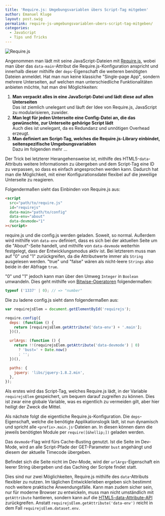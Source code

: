 ```yaml
---
title: 'Require.js: Umgebungsvariablen übers Script-Tag mitgeben'
author: Emanuel Kluge
layout: post.swig
permalink: require-js-umgebungsvariablen-ubers-script-tag-mitgeben/
categories:
  - JavaScript
  - Tips und Tricks
---
```


<noscript data-src="/archive/wp-content/uploads/2012/11/requirejs.jpg" data-alt="Require.js">
<img src="/archive/wp-content/uploads/2012/11/requirejs.jpg" alt="Require.js">
</noscript>

Angenommen man lädt mit seine JavaScript-Dateien mit [Require.js][requirejs], wobei man über das `data-main`-Attribut die Require.js-Konfiguration anspricht und innerhalb dieser mithilfe der `deps`-Eigenschaft die weiteren benötigten Dateien anmeldet. Hat man nun keine klassiche "Single-page App", sondern mehrere Unterseiten, auf welchen man unterschiedliche Funktionalitäten anbieten möchte, hat man drei Möglichkeiten:

1. **Man verpackt alles in eine JavaScript-Datei und lädt diese auf allen Unterseiten**  
   Das ist ziemlich unelegant und läuft der Idee von Require.js, JavaScript zu modularisieren, zuwider.
2. **Man legt für jeden Unterseite eine Config-Datei an, die das gewünschte, zur Unterseite gehörige Script lädt**  
   Auch dies ist unelegant, da es Redundanz und unnötigen Overhead erzeugt.
3. **Man definiert am Script-Tag, welches die Require.js-Library einbindet, seitenspezifische Umgebungsvariablen**  
   Dazu im folgenden mehr &hellip;

Der Trick bei letzterer Herangehensweise ist, mithilfe des HTML5-`data`-Attributs weitere Informationen zu übergeben und dem Script-Tag eine ID zu verpassen, so dass es einfach angesprochen werden kann. Dadurch hat man die Möglichkeit, mit einer Konfigurationsdatei flexibel auf die jeweilige Unterseite zu reagieren.

Folgendermaßen sieht das Einbinden von Require.js aus:

```html
<script
  src="path/to/require.js"
  id="requirejs"
  data-main="path/to/config"
  data-env="about"
  data-devmode="1"
></script>
```

require.js und die config.js werden geladen. Soweit, so normal. Außerdem wird mithilfe von `data-env` definiert, dass es sich bei der aktuellen Seite um die "About"-Seite handelt, und mithilfe von `data-devmode` weiterhin festgelegt, dass der Entwicklungsmodus aktiv ist. Bei letzterem muss man auf "0" und "1" zurückgreifen, da die Attributwerte immer als `String` ausgelesen werden. "true" und "false" wären als nicht-leere `Strings` also beide in der Abfrage `true`.

"0" und "1" jedoch kann man über den Umweg `Integer` in `Boolean` umwandeln. Dies geht mithilfe von [Bitwise-Operatoren][mdn] folgendermaßen:

```javascript
typeof ('1337' | 0); // => "number"
```

Die zu ladene config.js sieht dann folgendermaßen aus:

```javascript
var requirejsElem = document.getElementById('requirejs');

require.config({
  deps: (function () {
    return [requirejsElem.getAttribute('data-env') + '.main'];
  })(),

  urlArgs: (function () {
    return !!(requirejsElem.getAttribute('data-devmode') | 0)
      ? 'bust=' + Date.now()
      : '';
  })(),

  paths: {
    jquery: 'libs/jquery-1.8.2.min',
  },
});
```

Als erstes wird das Script-Tag, welches Require.js lädt, in der Variable `requirejsElem` gespeichert, um bequem darauf zugreifen zu können. Dies ist zwar eine globale Variable, was es eigentlich zu vermeiden gilt, aber hier heiligt der Zweck die Mittel.

Als nächste folgt die eigentliche Require.js-Konfiguration. Die `deps`-Eigenschaft, welche die benötigte Applikationslogik lädt, ist nun dynamisch und spricht alle `<prefix>.main.js`-Dateien an. In diesen können dann die jeweils benötigten Module per `require([&hellip;])` geladen werden.

Das `devmode`-Flag wird fürs Cache-Busting genutzt. Ist die Seite im Dev-Mode, wird an alle Script-Pfade der GET-Parameter `bust` angehängt und diesem der aktuelle Timecode übergeben.

Befindet sich die Seite nicht im Dev-Mode, wird der `urlArgs`-Eigenschaft ein leerer String übergeben und das Caching der Scripte findet statt.

Dies sind nur zwei Möglichkeiten, Require.js mithilfe des `data`-Attributs flexibler zu nutzen. Im täglichen Entwicklerleben ergeben sich bestimmt noch weitere praktische Anwendungsfälle. Kann man zudem sicher sein, nur für moderne Browser zu entwickeln, muss man nicht umständlich mit `getAttribute` hantieren, sondern kann auf die [HTML5-data-Attribute-API][html5doctor] zurückgreifen. Anstatt `requirejsElem.getAttribute('data-env')` reicht in dem Fall `requirejsElem.dataset.env`.

[requirejs]: http://requirejs.org/
[mdn]: https://developer.mozilla.org/en-US/docs/JavaScript/Reference/Operators/Bitwise_Operators
[html5doctor]: http://html5doctor.com/html5-custom-data-attributes/
